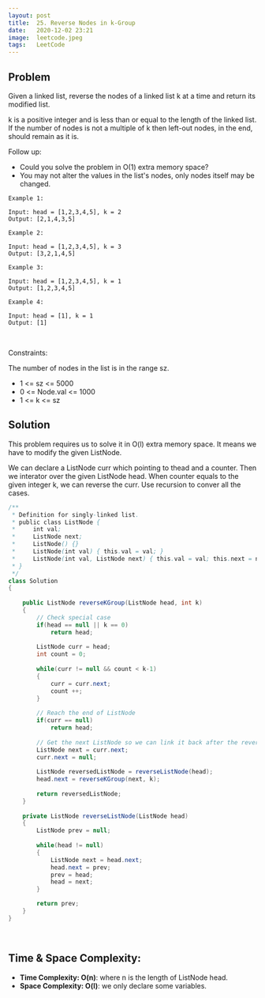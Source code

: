 ```yaml
---
layout: post 
title:  25. Reverse Nodes in k-Group
date:   2020-12-02 23:21
image:  leetcode.jpeg
tags:   LeetCode
---
```


## Problem

Given a linked list, reverse the nodes of a linked list k at a time and return its modified list.

k is a positive integer and is less than or equal to the length of the linked list. If the number of nodes is not a multiple of k then left-out nodes, in the end, should remain as it is.

Follow up:

* Could you solve the problem in O(1) extra memory space?
* You may not alter the values in the list's nodes, only nodes itself may be changed.

```
Example 1:

Input: head = [1,2,3,4,5], k = 2
Output: [2,1,4,3,5]

Example 2:

Input: head = [1,2,3,4,5], k = 3
Output: [3,2,1,4,5]

Example 3:

Input: head = [1,2,3,4,5], k = 1
Output: [1,2,3,4,5]

Example 4:

Input: head = [1], k = 1
Output: [1]
```

<!-- Line breaks -->
<br />

Constraints:

The number of nodes in the list is in the range sz.
* 1 <= sz <= 5000
* 0 <= Node.val <= 1000
* 1 <= k <= sz

## Solution 

This problem requires us to solve it in O(l) extra memory space. It means we have to modify the given ListNode.

We can declare a ListNode curr which pointing to thead and a counter. Then we interator over the given ListNode head. When counter equals to the given integer k, we can reverse the curr. Use recursion to conver all the cases.

```java
/**
 * Definition for singly-linked list.
 * public class ListNode {
 *     int val;
 *     ListNode next;
 *     ListNode() {}
 *     ListNode(int val) { this.val = val; }
 *     ListNode(int val, ListNode next) { this.val = val; this.next = next; }
 * }
 */
class Solution 
{
 
    public ListNode reverseKGroup(ListNode head, int k) 
    {
        // Check special case
        if(head == null || k == 0)
            return head;
        
        ListNode curr = head;
        int count = 0;
        
        while(curr != null && count < k-1)
        {
            curr = curr.next;
            count ++;
        }
        
        // Reach the end of ListNode
        if(curr == null)
            return head;
        
        // Get the next ListNode so we can link it back after the reverse
        ListNode next = curr.next;
        curr.next = null;
        
        ListNode reversedListNode = reverseListNode(head);
        head.next = reverseKGroup(next, k);
        
        return reversedListNode;
    }
    
    private ListNode reverseListNode(ListNode head)
    {
        ListNode prev = null;
        
        while(head != null)
        {
            ListNode next = head.next;
            head.next = prev;
            prev = head;
            head = next;
        }

        return prev;
    }
}
```

<!-- Line breaks -->
<br />

## Time & Space Complexity:

* **Time Complexity: O(n)**: where n is the length of ListNode head.
* **Space Complexity: O(l)**: we only declare some variables.